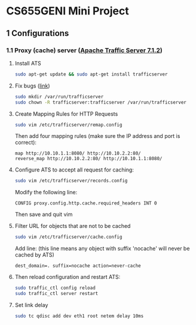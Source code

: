 # CS655GENI Mini Project

## 1 Configurations

### 1.1 Proxy (cache) server ([Apache Traffic Server 7.1.2](https://docs.trafficserver.apache.org/en/7.1.x/))

1. Install ATS

   ```bash
   sudo apt-get update && sudo apt-get install trafficserver
   ```

2. Fix bugs ([link](https://serverfault.com/questions/917583/trafficserver-crashes-after-upgrade-to-ubuntu-bionic-segmentation-fault-address))

   ```bash
   sudo mkdir /var/run/trafficserver
   sudo chown -R trafficserver:trafficserver /var/run/trafficserver
   ```

3. Create Mapping Rules for HTTP Requests

   ```bash
   sudo vim /etc/trafficserver/remap.config
   ```

   Then add four mapping rules (make sure the IP address and port is correct):

   ```
   map http://10.10.1.1:8080/ http://10.10.2.2:80/
   reverse_map http://10.10.2.2:80/ http://10.10.1.1:8080/
   ```

4. Configure ATS to accept all request for caching:

   ```bash
   sudo vim /etc/trafficserver/records.config
   ```

   Modify the following line:

   ```
   CONFIG proxy.config.http.cache.required_headers INT 0
   ```

   Then save and quit vim

5. Filter URL for objects that are not to be cached

   ```bash
   sudo vim /etc/trafficserver/cache.config
   ```

   Add line: (this line means any object with suffix 'nocache' will never be cached by ATS)

   ```
   dest_domain=. suffix=nocache action=never-cache
   ```

6. Then reload configuration and restart ATS:

   ```bash
   sudo traffic_ctl config reload
   sudo traffic_ctl server restart
   ```

7. Set link delay

   ```bash
   sudo tc qdisc add dev eth1 root netem delay 10ms
   ```

   



